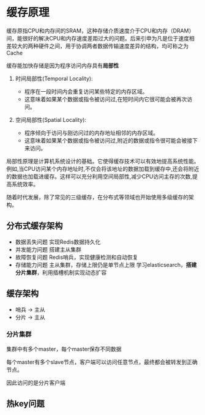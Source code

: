 # 缓存原理

缓存原指CPU和内存间的SRAM，这种存储介质速度介于CPU和内存（DRAM）间，能很好的解决CPU和内存速度差距过大的问题。后来引申为凡是位于速度相差较大的两种硬件之间，用于协调两者数据传输速度差异的结构，均可称之为Cache

缓存能加快存储是因为程序访问内存具有**局部性**

1. 时间局部性(Temporal Locality):
   - 程序在一段时间内会重复访问某些特定的内存区域。
   - 这意味着如果某个数据或指令被访问过,在短时间内它很可能会被再次访问。

2. 空间局部性(Spatial Locality):
   - 程序倾向于访问与刚访问过的内存地址相邻的内存区域。
   - 这意味着如果某个数据或指令被访问过,附近的数据或指令很可能会被接下来访问。

局部性原理是计算机系统设计的基础。它使得缓存技术可以有效地提高系统性能。例如,当CPU访问某个内存地址时,不仅会将该地址的数据加载到缓存中,还会将附近的数据也加载进缓存。这样可以充分利用空间局部性,减少CPU访问主存的次数,提高系统效率。

随着时代发展，除了常见的三级缓存，在分布式等领域也开始使用多级缓存的架构。



## 分布式缓存架构

* 数据丢失问题
  实现Redis数据持久化
* 并发能力问题
  搭建主从集群
* 故障恢复问题
  Redis哨兵，实现健康检测和自动恢复
* 存储能力问题
  主从集群，存储上限仍是单节点上限
  学习elasticsearch，**搭建分片集群**，利用插槽机制实现动态扩容









## 缓存架构

* 哨兵 -> 主从
* 分片 -> 主从



### 分片集群

集群中有多个master，每个master保存不同数据

每个master有多个slave节点，客户端可以访问任意节点，最终都会被转发到正确节点。



因此访问的是分片客户端









## 热key问题

